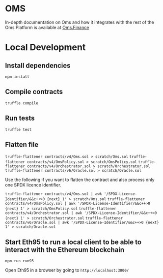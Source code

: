 # OMS

In-depth documentation on Oms and how it integrates with the rest of the Oms Platform is available at [Oms.Finance](https://oms.finance/)

# Local Development

## Install dependencies 

`npm install`

## Compile contracts

`truffle compile`

## Run tests

`truffle test`

## Flatten file

`truffle-flattener contracts/v4/Oms.sol > scratch/Oms.sol`
`truffle-flattener contracts/v4/OmsPolicy.sol > scratch/OmsPolicy.sol`
`truffle-flattener contracts/v4/Orchestrator.sol > scratch/Orchestrator.sol`
`truffle-flattener contracts/v6/Oracle.sol > scratch/Oracle.sol`

Use the following if you want to flatten the contract and also process only one SPDX licence identifier.

`truffle-flattener contracts/v4/Oms.sol | awk '/SPDX-License-Identifier/&&c++>0 {next} 1' > scratch/Oms.sol`
`truffle-flattener contracts/v4/OmsPolicy.sol | awk '/SPDX-License-Identifier/&&c++>0 {next} 1' > scratch/OmsPolicy.sol`
`truffle-flattener contracts/v4/Orchestrator.sol | awk '/SPDX-License-Identifier/&&c++>0 {next} 1' > scratch/Orchestrator.sol`
`truffle-flattener contracts/v6/Oracle.sol | awk '/SPDX-License-Identifier/&&c++>0 {next} 1' > scratch/Oracle.sol`

## Start Eth95 to run a local client to be able to interact with the Ethereum blockchain

`npm run run95`

Open Eth95 in a browser by going to `http://localhost:3000/`